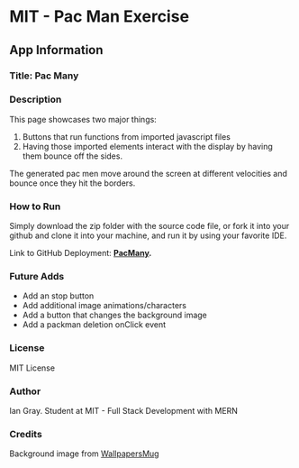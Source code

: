 # MIT - Pac Man Exercise

## App Information

### Title: Pac Many

### Description

This page showcases two major things: 
1. Buttons that run functions from imported javascript files
2. Having those imported elements interact with the display by having them bounce off the sides. 

The generated pac men move around the screen at different velocities and bounce once they hit the borders. 

### How to Run

Simply download the zip folder with the source code file, or fork it into your github and clone it into your machine, and run it by using your favorite IDE.

Link to GitHub Deployment: **[PacMany](https://ianzgray.github.io/PacMany).**

### Future Adds

- Add an stop button
- Add additional image animations/characters
- Add a button that changes the background image
- Add a packman deletion onClick event 

### License

MIT License

### Author

Ian Gray.
Student at MIT - Full Stack Development with MERN

### Credits

Background image from [WallpapersMug](https://wallpapersmug.com/)